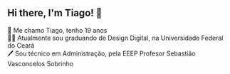 ## Hi there, I'm Tiago! 👋
🧠 Me chamo Tiago, tenho 19 anos<br>
🧑‍💻 Atualmente sou graduando de Design Digital, na Universidade Federal do Ceará<br>
🖊️ Sou técnico em Administração, pela EEEP Profesor Sebastião Vasconcelos Sobrinho 

<!--
**tikodd/tikodd** is a ✨ _special_ ✨ repository because its `README.md` (this file) appears on your GitHub profile.

Here are some ideas to get you started:




